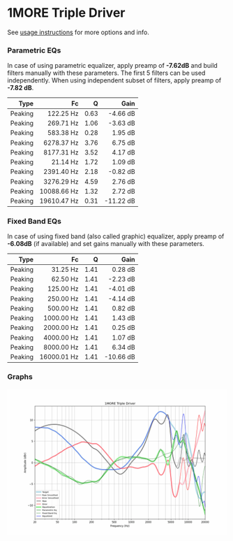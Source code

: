 # 1MORE Triple Driver
See [usage instructions](https://github.com/jaakkopasanen/AutoEq#usage) for more options and info.

### Parametric EQs
In case of using parametric equalizer, apply preamp of **-7.62dB** and build filters manually
with these parameters. The first 5 filters can be used independently.
When using independent subset of filters, apply preamp of **-7.82 dB**.

| Type    | Fc          |    Q | Gain      |
|--------:|------------:|-----:|----------:|
| Peaking | 122.25 Hz   | 0.63 | -4.66 dB  |
| Peaking | 269.71 Hz   | 1.06 | -3.63 dB  |
| Peaking | 583.38 Hz   | 0.28 | 1.95 dB   |
| Peaking | 6278.37 Hz  | 3.76 | 6.75 dB   |
| Peaking | 8177.31 Hz  | 3.52 | 4.17 dB   |
| Peaking | 21.14 Hz    | 1.72 | 1.09 dB   |
| Peaking | 2391.40 Hz  | 2.18 | -0.82 dB  |
| Peaking | 3276.29 Hz  | 4.59 | 2.76 dB   |
| Peaking | 10088.66 Hz | 1.32 | 2.72 dB   |
| Peaking | 19610.47 Hz | 0.31 | -11.22 dB |

### Fixed Band EQs
In case of using fixed band (also called graphic) equalizer, apply preamp of **-6.08dB**
(if available) and set gains manually with these parameters.

| Type    | Fc          |    Q | Gain      |
|--------:|------------:|-----:|----------:|
| Peaking | 31.25 Hz    | 1.41 | 0.28 dB   |
| Peaking | 62.50 Hz    | 1.41 | -2.23 dB  |
| Peaking | 125.00 Hz   | 1.41 | -4.01 dB  |
| Peaking | 250.00 Hz   | 1.41 | -4.14 dB  |
| Peaking | 500.00 Hz   | 1.41 | 0.82 dB   |
| Peaking | 1000.00 Hz  | 1.41 | 1.43 dB   |
| Peaking | 2000.00 Hz  | 1.41 | 0.25 dB   |
| Peaking | 4000.00 Hz  | 1.41 | 1.07 dB   |
| Peaking | 8000.00 Hz  | 1.41 | 6.34 dB   |
| Peaking | 16000.01 Hz | 1.41 | -10.66 dB |

### Graphs
![](./1MORE%20Triple%20Driver.png)